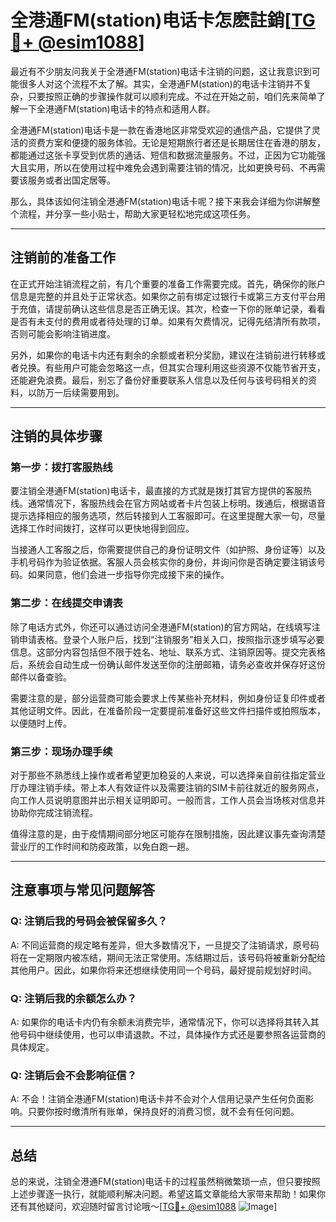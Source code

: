 # 全港通FM(station)电话卡怎麽註銷[[TG💪+ @esim1088](https://t.me/s/esim1088)]

最近有不少朋友问我关于全港通FM(station)电话卡注销的问题，这让我意识到可能很多人对这个流程不太了解。其实，全港通FM(station)的电话卡注销并不复杂，只要按照正确的步骤操作就可以顺利完成。不过在开始之前，咱们先来简单了解一下全港通FM(station)电话卡的特点和适用人群。

全港通FM(station)电话卡是一款在香港地区非常受欢迎的通信产品，它提供了灵活的资费方案和便捷的服务体验。无论是短期旅行者还是长期居住在香港的朋友，都能通过这张卡享受到优质的通话、短信和数据流量服务。不过，正因为它功能强大且实用，所以在使用过程中难免会遇到需要注销的情况，比如更换号码、不再需要该服务或者出国定居等。

那么，具体该如何注销全港通FM(station)电话卡呢？接下来我会详细为你讲解整个流程，并分享一些小贴士，帮助大家更轻松地完成这项任务。

---

## 注销前的准备工作

在正式开始注销流程之前，有几个重要的准备工作需要完成。首先，确保你的账户信息是完整的并且处于正常状态。如果你之前有绑定过银行卡或第三方支付平台用于充值，请提前确认这些信息是否正确无误。其次，检查一下你的账单记录，看看是否有未支付的费用或者待处理的订单。如果有欠费情况，记得先结清所有款项，否则可能会影响注销进度。

另外，如果你的电话卡内还有剩余的余额或者积分奖励，建议在注销前进行转移或者兑换。有些用户可能会忽略这一点，但其实合理利用这些资源不仅能节省开支，还能避免浪费。最后，别忘了备份好重要联系人信息以及任何与该号码相关的资料，以防万一后续需要用到。

---

## 注销的具体步骤

### 第一步：拨打客服热线
要注销全港通FM(station)电话卡，最直接的方式就是拨打其官方提供的客服热线。通常情况下，客服热线会在官方网站或者卡片包装上标明。拨通后，根据语音提示选择相应的服务选项，然后转接到人工客服即可。在这里提醒大家一句，尽量选择工作时间拨打，这样可以更快地得到回应。

当接通人工客服之后，你需要提供自己的身份证明文件（如护照、身份证等）以及手机号码作为验证依据。客服人员会核实你的身份，并询问你是否确定要注销该号码。如果同意，他们会进一步指导你完成接下来的操作。

### 第二步：在线提交申请表
除了电话方式外，你还可以通过访问全港通FM(station)的官方网站，在线填写注销申请表格。登录个人账户后，找到“注销服务”相关入口，按照指示逐步填写必要信息。这部分内容包括但不限于姓名、地址、联系方式、注销原因等。提交完表格后，系统会自动生成一份确认邮件发送至你的注册邮箱，请务必查收并保存好这份邮件以备查验。

需要注意的是，部分运营商可能会要求上传某些补充材料，例如身份证复印件或者其他证明文件。因此，在准备阶段一定要提前准备好这些文件扫描件或拍照版本，以便随时上传。

### 第三步：现场办理手续
对于那些不熟悉线上操作或者希望更加稳妥的人来说，可以选择亲自前往指定营业厅办理注销手续。带上本人有效证件以及需要注销的SIM卡前往就近的服务网点，向工作人员说明意图并出示相关证明即可。一般而言，工作人员会当场核对信息并协助你完成注销流程。

值得注意的是，由于疫情期间部分地区可能存在限制措施，因此建议事先查询清楚营业厅的工作时间和防疫政策，以免白跑一趟。

---

## 注意事项与常见问题解答

### Q: 注销后我的号码会被保留多久？
A: 不同运营商的规定略有差异，但大多数情况下，一旦提交了注销请求，原号码将在一定期限内被冻结，期间无法正常使用。冻结期过后，该号码将被重新分配给其他用户。因此，如果你将来还想继续使用同一个号码，最好提前规划好时间。

### Q: 注销后我的余额怎么办？
A: 如果你的电话卡内仍有余额未消费完毕，通常情况下，你可以选择将其转入其他号码中继续使用，也可以申请退款。不过，具体操作方式还是要参照各运营商的具体规定。

### Q: 注销后会不会影响征信？
A: 不会！注销全港通FM(station)电话卡并不会对个人信用记录产生任何负面影响。只要你按时缴清所有账单，保持良好的消费习惯，就不会有任何问题。

---

## 总结

总的来说，注销全港通FM(station)电话卡的过程虽然稍微繁琐一点，但只要按照上述步骤逐一执行，就能顺利解决问题。希望这篇文章能给大家带来帮助！如果你还有其他疑问，欢迎随时留言讨论哦～[[TG💪+ @esim1088](https://t.me/s/esim1088) ![Image](https://i.postimg.cc/4NQfJmqS/Snipaste-2025-05-13-00-14-12.png)]